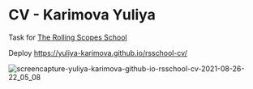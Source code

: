 # CV - Karimova Yuliya

Task for [The Rolling Scopes School](https://rs.school/)

Deploy https://yuliya-karimova.github.io/rsschool-cv/

![screencapture-yuliya-karimova-github-io-rsschool-cv-2021-08-26-22_05_08](https://user-images.githubusercontent.com/39742618/131022038-c0afc4b5-ba04-45a9-8c88-3779b9b2fb6a.png)
